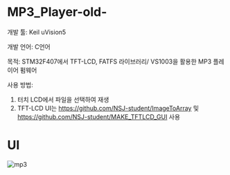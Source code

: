 # MP3_Player-old-

개발 툴: Keil uVision5

개발 언어: C언어

목적: STM32F407에서 TFT-LCD, FATFS 라이브러리/ VS1003을 활용한 MP3 플레이어 펌웨어

사용 방법:
1. 터치 LCD에서 파일을 선택하여 재생
2. TFT-LCD UI는 https://github.com/NSJ-student/ImageToArray 및 https://github.com/NSJ-student/MAKE_TFTLCD_GUI 사용

# UI

![mp3](https://user-images.githubusercontent.com/28644565/136662461-8bd284f0-a6eb-4606-bc3c-1cb335f515e9.jpg)


